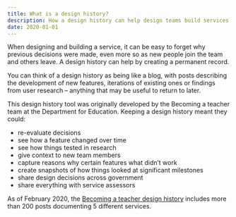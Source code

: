 ```yaml
---
title: What is a design history?
description: How a design history can help design teams build services by logging decisions and creating a permanent record.
date: 2020-01-01
---
```


When designing and building a service, it can be easy to forget why previous decisions were made, even more so as new people join the team and others leave. A design history can help by creating a permanent record.

You can think of a design history as being like a blog, with posts describing the development of new features, iterations of existing ones or findings from user research – anything that may be useful to return to later.

This design history tool was originally developed by the Becoming a teacher team at the Department for Education. Keeping a design history meant they could:

* re-evaluate decisions
* see how a feature changed over time
* see how things tested in research
* give context to new team members
* capture reasons why certain features what didn’t work
* create snapshots of how things looked at significant milestones
* share design decisions across government
* share everything with service assessors

As of February 2020, the [Becoming a teacher design history](https://bat-design-history.netlify.app) includes more than 200 posts documenting 5 different services.<!-- You can learn more about how and why the team created their design history on the [DfE Digital blog](#tbd).-->
